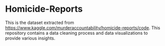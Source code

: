 # Homicide-Reports
This is the dataset extracted from https://www.kaggle.com/murderaccountability/homicide-reports/code.
This repository contains a data cleaning process and data visualizations to provide various insights.

